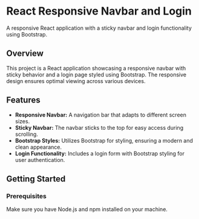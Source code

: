 # React Responsive Navbar and Login

A responsive React application with a sticky navbar and login functionality using Bootstrap.

## Overview

This project is a React application showcasing a responsive navbar with sticky behavior and a login page styled using Bootstrap. The responsive design ensures optimal viewing across various devices.

## Features

- **Responsive Navbar:** A navigation bar that adapts to different screen sizes.
- **Sticky Navbar:** The navbar sticks to the top for easy access during scrolling.
- **Bootstrap Styles:** Utilizes Bootstrap for styling, ensuring a modern and clean appearance.
- **Login Functionality:** Includes a login form with Bootstrap styling for user authentication.

## Getting Started

### Prerequisites

Make sure you have Node.js and npm installed on your machine.


